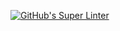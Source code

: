 [![GitHub's Super Linter](https://github.com/ICS20-Edward-McNamara/Unit2-01-JS-HelloWorld/workflows/GitHub's%20Super%20Linter/badge.svg)](https://github.com/ICS20-Edward-McNamara/Unit2-01-JS-HelloWorld/actions)